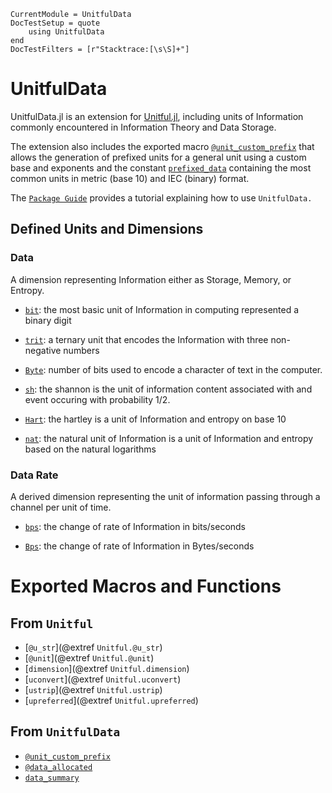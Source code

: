 ```@meta
CurrentModule = UnitfulData
DocTestSetup = quote
    using UnitfulData
end
DocTestFilters = [r"Stacktrace:[\s\S]+"]
```

# UnitfulData

UnitfulData.jl is an extension for [Unitful.jl](https://github.com/PainterQubits/Unitful.jl), including units of Information commonly encountered in Information Theory and Data Storage.

The extension also includes the exported macro [`@unit_custom_prefix`](@ref) that allows the generation of prefixed units for a general unit using a custom base and exponents and the constant [`prefixed_data`](@ref) containing the most common units in metric (base 10) and IEC (binary) format.

The [`Package Guide`](guide.md) provides a tutorial explaining how to use `UnitfulData.`

## Defined Units and Dimensions

### Data
A dimension representing Information either as Storage, Memory, or Entropy. 


* [`bit`](@ref): the most basic unit of Information in computing represented a binary digit

* [`trit`](@ref): a ternary unit that encodes the Information with three non-negative numbers

* [`Byte`](@ref): number of bits used to encode a character of text in the computer.

* [`sh`](@ref): the shannon is the unit of information content associated with and event occuring with probability 1/2. 

* [`Hart`](@ref): the hartley is a unit of Information and entropy on base 10

* [`nat`](@ref): the natural unit of Information is a unit of Information and entropy based on the natural logarithms

### Data Rate
A derived dimension representing the unit of information passing through a channel per unit of time.

* [`bps`](@ref): the change of rate of Information in bits/seconds

* [`Bps`](@ref): the change of rate of Information in Bytes/seconds

# Exported Macros and Functions

## From `Unitful`

- [`@u_str`](@extref `Unitful.@u_str`)
- [`@unit`](@extref `Unitful.@unit`)
- [`dimension`](@extref `Unitful.dimension`)
- [`uconvert`](@extref `Unitful.uconvert`)
- [`ustrip`](@extref `Unitful.ustrip`)
- [`upreferred`](@extref `Unitful.upreferred`)

## From `UnitfulData`

- [`@unit_custom_prefix`](@ref)
- [`@data_allocated`](@ref)
- [`data_summary`](@ref)



